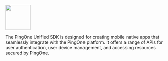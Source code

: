 <div>
  <picture>
     <img src="https://www.pingidentity.com/content/dam/ping-6-2-assets/topnav-json-configs/Ping-Logo.svg" width="80" height="80"  alt=""/>
  </picture>
</div>

The PingOne Unified SDK is designed for creating mobile native apps that seamlessly integrate with the PingOne platform.
It offers a range of APIs for user authentication, user device management, and accessing resources secured by PingOne.